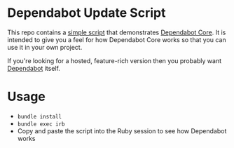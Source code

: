 # Dependabot Update Script

This repo contains a [simple script][script] that demonstrates
[Dependabot Core][dependabot-core]. It is intended to give you a feel for how
Dependabot Core works so that you can use it in your own project.

If you're looking for a hosted, feature-rich version then you probably want
[Dependabot][dependabot] itself.

# Usage

* `bundle install`
* `bundle exec irb`
* Copy and paste the script into the Ruby session to see how Dependabot works

[script]: update-script.rb
[dependabot-core]: https://github.com/dependabot/dependabot-core
[dependabot]: https://dependabot.com
